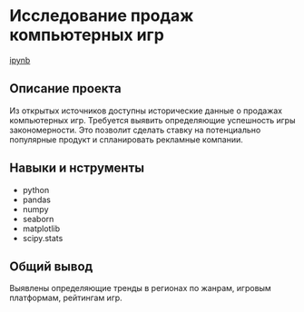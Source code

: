 # Исследование продаж компьютерных игр
[ipynb](https://github.com/Davimi042607/Portfolio/blob/main/game_sales_analysis/game_sales_analysis.ipynb)
## Описание проекта
Из открытых источников доступны исторические данные о продажах компьютерных игр. Требуется выявить определяющие успешность игры закономерности. Это позволит сделать ставку на потенциально популярные продукт и спланировать рекламные компании.
## Навыки и нструменты
- python
- pandas
- numpy
- seaborn
- matplotlib
- scipy.stats
## Общий вывод
Выявлены определяющие тренды в регионах по жанрам, игровым платформам, рейтингам игр.

